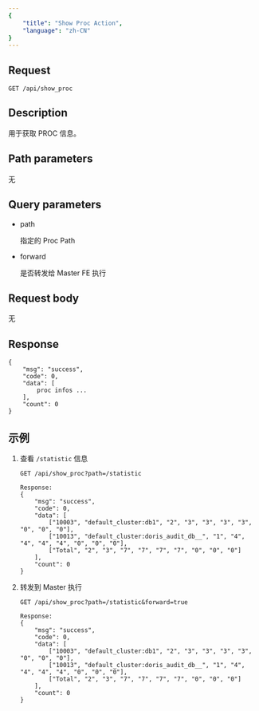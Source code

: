 ```yaml
---
{
    "title": "Show Proc Action",
    "language": "zh-CN"
}
---
```


<!-- 
Licensed to the Apache Software Foundation (ASF) under one
or more contributor license agreements.  See the NOTICE file
distributed with this work for additional information
regarding copyright ownership.  The ASF licenses this file
to you under the Apache License, Version 2.0 (the
"License"); you may not use this file except in compliance
with the License.  You may obtain a copy of the License at

  http://www.apache.org/licenses/LICENSE-2.0

Unless required by applicable law or agreed to in writing,
software distributed under the License is distributed on an
"AS IS" BASIS, WITHOUT WARRANTIES OR CONDITIONS OF ANY
KIND, either express or implied.  See the License for the
specific language governing permissions and limitations
under the License.
-->



## Request

`GET /api/show_proc`

## Description

用于获取 PROC 信息。
    
## Path parameters

无

## Query parameters

* path

    指定的 Proc Path
    
* forward

    是否转发给 Master FE 执行

## Request body

无

## Response

```
{
	"msg": "success",
	"code": 0,
	"data": [
		proc infos ...
	],
	"count": 0
}
```
    
## 示例

1. 查看 `/statistic` 信息

    ```
    GET /api/show_proc?path=/statistic
    
    Response:
    {
    	"msg": "success",
    	"code": 0,
    	"data": [
    		["10003", "default_cluster:db1", "2", "3", "3", "3", "3", "0", "0", "0"],
    		["10013", "default_cluster:doris_audit_db__", "1", "4", "4", "4", "4", "0", "0", "0"],
    		["Total", "2", "3", "7", "7", "7", "7", "0", "0", "0"]
    	],
    	"count": 0
    }
    ```
    
2. 转发到 Master 执行

    ```
    GET /api/show_proc?path=/statistic&forward=true
    
    Response:
    {
    	"msg": "success",
    	"code": 0,
    	"data": [
    		["10003", "default_cluster:db1", "2", "3", "3", "3", "3", "0", "0", "0"],
    		["10013", "default_cluster:doris_audit_db__", "1", "4", "4", "4", "4", "0", "0", "0"],
    		["Total", "2", "3", "7", "7", "7", "7", "0", "0", "0"]
    	],
    	"count": 0
    }
    ```